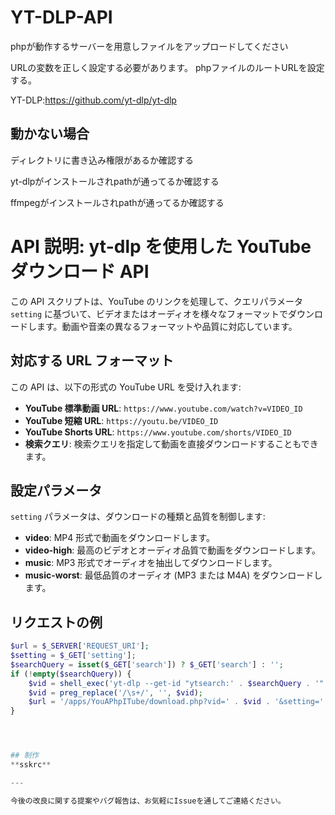 # YT-DLP-API

phpが動作するサーバーを用意しファイルをアップロードしてください

URLの変数を正しく設定する必要があります。
phpファイルのルートURLを設定する。

YT-DLP:https://github.com/yt-dlp/yt-dlp

## 動かない場合

ディレクトリに書き込み権限があるか確認する

yt-dlpがインストールされpathが通ってるか確認する

ffmpegがインストールされpathが通ってるか確認する



# API 説明: yt-dlp を使用した YouTube ダウンロード API

この API スクリプトは、YouTube のリンクを処理して、クエリパラメータ `setting` に基づいて、ビデオまたはオーディオを様々なフォーマットでダウンロードします。動画や音楽の異なるフォーマットや品質に対応しています。

## 対応する URL フォーマット
この API は、以下の形式の YouTube URL を受け入れます:
- **YouTube 標準動画 URL**: `https://www.youtube.com/watch?v=VIDEO_ID`
- **YouTube 短縮 URL**: `https://youtu.be/VIDEO_ID`
- **YouTube Shorts URL**: `https://www.youtube.com/shorts/VIDEO_ID`
- **検索クエリ**: 検索クエリを指定して動画を直接ダウンロードすることもできます。

## 設定パラメータ
`setting` パラメータは、ダウンロードの種類と品質を制御します:
- **video**: MP4 形式で動画をダウンロードします。
- **video-high**: 最高のビデオとオーディオ品質で動画をダウンロードします。
- **music**: MP3 形式でオーディオを抽出してダウンロードします。
- **music-worst**: 最低品質のオーディオ (MP3 または M4A) をダウンロードします。

## リクエストの例
```php
$url = $_SERVER['REQUEST_URI'];
$setting = $_GET['setting'];
$searchQuery = isset($_GET['search']) ? $_GET['search'] : '';
if (!empty($searchQuery)) {
    $vid = shell_exec('yt-dlp --get-id "ytsearch:' . $searchQuery . '"');
    $vid = preg_replace('/\s+/', '', $vid);
    $url = '/apps/YouAPhpITube/download.php?vid=' . $vid . '&setting=' . $setting;
}




## 制作
**sskrc**

---

今後の改良に関する提案やバグ報告は、お気軽にIssueを通してご連絡ください。
